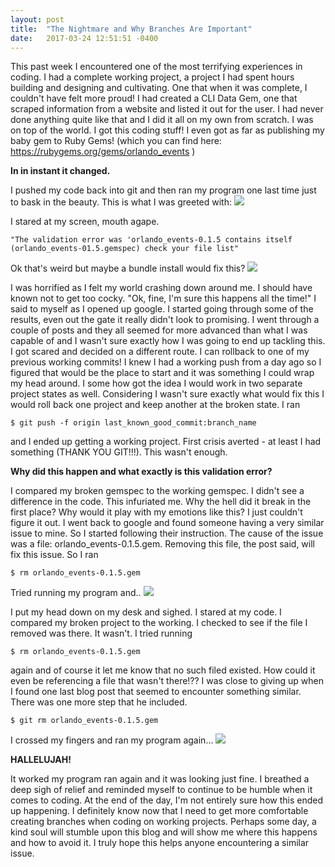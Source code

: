 ```yaml
---
layout: post
title:  "The Nightmare and Why Branches Are Important"
date:   2017-03-24 12:51:51 -0400
---
```



This past week I encountered one of the most terrifying experiences in coding. I had a complete working project, a project I had spent hours building and designing and cultivating. One that when it was complete, I couldn't have felt more proud! I had created a CLI Data Gem, one that scraped information from a website and listed it out for the user. I had never done anything quite like that and I did it all on my own from scratch. I was on top of the world. I got this coding stuff! I even got as far as publishing my baby gem to Ruby Gems! (which you can find here: https://rubygems.org/gems/orlando_events )

**In in instant it changed.**

I pushed my code back into git and then ran my program one last time just to bask in the beauty. This is what I was greeted with:
![](http://i.imgur.com/q0gqFRH.pnghttp://)

I stared at my screen, mouth agape.

`"The validation error was 'orlando_events-0.1.5 contains itself (orlando_events-01.5.gemspec) check your file list"`

Ok that's weird but maybe a bundle install would fix this?
![](http://i.imgur.com/OE8e3VZ.png)

I was horrified as I felt my world crashing down around me. I should have known not to get too cocky. "Ok, fine, I'm sure this happens all the time!" I said to myself as I opened up google. I started going through some of the results, even out the gate it really didn't look to promising. I went through a couple of posts and they all seemed for more advanced than what I was capable of and I wasn't sure exactly how I was going to end up tackling this. I got scared and decided on a different route. I can rollback to one of my previous working commits! I knew I had a working push from a day ago so I figured that would be the place to start and it was something I could wrap my head around. I some how got the idea I would work in two separate project states as well. Considering I wasn't sure exactly what would fix this I would roll back one project and keep another at the broken state. I ran 

`$ git push -f origin last_known_good_commit:branch_name` 

and I ended up getting a working project. First crisis averted - at least I had something (THANK YOU GIT!!!). This wasn't enough.

**Why did this happen and what exactly is this validation error?**

I compared my broken gemspec to the working gemspec. I didn't see a difference in the code. This infuriated me. Why the hell did it break in the first place? Why would it play with my emotions like this? I just couldn't figure it out. I went back to google and found someone having a very similar issue to mine. So I started following their instruction. The cause of the issue was a file: orlando_events-0.1.5.gem. Removing this file, the post said, will fix this issue. So I ran

`$ rm orlando_events-0.1.5.gem` 

Tried running my program and..
![](http://i.imgur.com/q0gqFRH.pnghttp://)

I put my head down on my desk and sighed. I stared at my code. I compared my broken project to the working. I checked to see if the file I removed was there. It wasn't. I tried running

`$ rm orlando_events-0.1.5.gem`

again and of course it let me know that no such filed existed.  How could it even be referencing a file that wasn't there!?? I was close to giving up when I found one last blog post that seemed to encounter something similar. There was one more step that he included. 

`$ git rm orlando_events-0.1.5.gem`

 I crossed my fingers and ran my program again...
![](http://i.imgur.com/UXE0DQU.pnghttp://)

**HALLELUJAH!**

It worked my program ran again and it was looking just fine. I breathed a deep sigh of relief and reminded myself to continue to be humble when it comes to coding. At the end of the day, I'm not entirely sure how this ended up happening. I definitely know now that I need to get more comfortable creating branches when coding on working projects. Perhaps some day, a kind soul will stumble upon this blog and will show me where this happens and how to avoid it. I truly hope this helps anyone encountering a similar issue.

